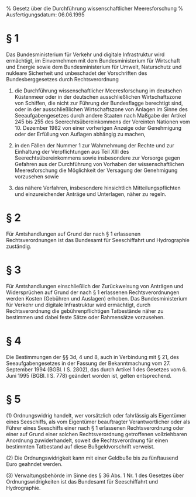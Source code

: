 % Gesetz über die Durchführung wissenschaftlicher Meeresforschung
% Ausfertigungsdatum: 06.06.1995
 
# § 1

Das Bundesministerium für Verkehr und digitale Infrastruktur wird ermächtigt, im Einvernehmen mit dem Bundesministerium für Wirtschaft und Energie sowie dem Bundesministerium für Umwelt, Naturschutz und nukleare Sicherheit und unbeschadet der Vorschriften des Bundesberggesetzes durch Rechtsverordnung

1. die Durchführung wissenschaftlicher Meeresforschung im deutschen Küstenmeer oder in der deutschen ausschließlichen Wirtschaftszone von Schiffen, die nicht zur Führung der Bundesflagge berechtigt sind, oder in der ausschließlichen Wirtschaftszone von Anlagen im Sinne des Seeaufgabengesetzes durch andere Staaten nach Maßgabe der Artikel 245 bis 255 des Seerechtsübereinkommens der Vereinten Nationen vom 10. Dezember 1982 von einer vorherigen Anzeige oder Genehmigung oder der Erfüllung von Auflagen abhängig zu machen,

2. in den Fällen der Nummer 1 zur Wahrnehmung der Rechte und zur Einhaltung der Verpflichtungen aus Teil XIII des Seerechtsübereinkommens sowie insbesondere zur Vorsorge gegen Gefahren aus der Durchführung von Vorhaben der wissenschaftlichen Meeresforschung die Möglichkeit der Versagung der Genehmigung vorzusehen sowie

3. das nähere Verfahren, insbesondere hinsichtlich Mitteilungspflichten und einzureichender Anträge und Unterlagen, näher zu regeln.

# § 2

Für Amtshandlungen auf Grund der nach § 1 erlassenen Rechtsverordnungen ist das Bundesamt für Seeschiffahrt und Hydrographie zuständig.

# § 3

Für Amtshandlungen einschließlich der Zurückweisung von Anträgen und Widersprüchen auf Grund der nach § 1 erlassenen Rechtsverordnungen werden Kosten (Gebühren und Auslagen) erhoben. Das Bundesministerium für Verkehr und digitale Infrastruktur wird ermächtigt, durch Rechtsverordnung die gebührenpflichtigen Tatbestände näher zu bestimmen und dabei feste Sätze oder Rahmensätze vorzusehen.

# § 4

Die Bestimmungen der §§ 3d, 4 und 8, auch in Verbindung mit § 21, des Seeaufgabengesetzes in der Fassung der Bekanntmachung vom 27. September 1994 (BGBl. I S. 2802), das durch Artikel 1 des Gesetzes vom 6. Juni 1995 (BGBl. I S. 778) geändert worden ist, gelten entsprechend.

# § 5

(1) Ordnungswidrig handelt, wer vorsätzlich oder fahrlässig als Eigentümer eines Seeschiffs, als vom Eigentümer beauftragter Verantwortlicher oder als Führer eines Seeschiffs einer nach § 1 erlassenen Rechtsverordnung oder einer auf Grund einer solchen Rechtsverordnung getroffenen vollziehbaren Anordnung zuwiderhandelt, soweit die Rechtsverordnung für einen bestimmten Tatbestand auf diese Bußgeldvorschrift verweist.

(2) Die Ordnungswidrigkeit kann mit einer Geldbuße bis zu fünftausend Euro geahndet werden.

(3) Verwaltungsbehörde im Sinne des § 36 Abs. 1 Nr. 1 des Gesetzes über Ordnungswidrigkeiten ist das Bundesamt für Seeschiffahrt und Hydrographie.
